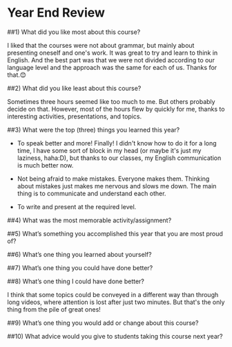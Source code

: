 # Year End Review

##1) What did you like most about this course?

I liked that the courses were not about grammar, but mainly about presenting oneself and one's work. It was great to try and learn to think in English. And the best part was that we were not divided according to our language level and the approach was the same for each of us. Thanks for that.😊

##2) What did you like least about this course?

Sometimes three hours seemed like too much to me. But others probably decide on that. However, most of the hours flew by quickly for me, thanks to interesting activities, presentations, and topics.

##3) What were the top (three) things you learned this year?

- To speak better and more! Finally! I didn't know how to do it for a long time, I have some sort of block in my head (or maybe it's just my laziness, haha:D), but thanks to our classes, my English communication is much better now.

- Not being afraid to make mistakes. Everyone makes them. Thinking about mistakes just makes me nervous and slows me down. The main thing is to communicate and understand each other.

- To write and present at the required level.

##4) What was the most memorable activity/assignment?

##5) What’s something you accomplished this year that you are most proud of?

##6) What’s one thing you learned about yourself?

##7) What’s one thing you could have done better?

##8) What’s one thing I could have done better?

I think that some topics could be conveyed in a different way than through long videos, where attention is lost after just two minutes. But that's the only thing from the pile of great ones!

##9) What’s one thing you would add or change about this course?

##10) What advice would you give to students taking this course next year?
